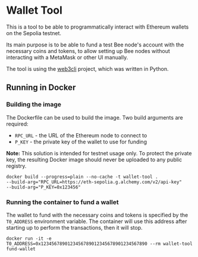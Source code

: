 Wallet Tool
===
This is a tool to be able to programmatically interact with Ethereum wallets on the Sepolia testnet.

Its main purpose is to be able to fund a test Bee node's account with the necessary coins and tokens, to allow setting
up Bee nodes without interacting with a MetaMask or other UI manually.

The tool is using the [web3cli](https://github.com/coccoinomane/web3cli) project, which was written in Python.

## Running in Docker

### Building the image

The Dockerfile can be used to build the image. Two build arguments are required:

- `RPC_URL` - the URL of the Ethereum node to connect to
- `P_KEY` - the private key of the wallet to use for funding

__Note:__ This solution is intended for testnet usage only. To protect the private key, the resulting Docker image
should never be uploaded to any public registry.

```shell
docker build --progress=plain --no-cache -t wallet-tool . 
--build-arg="RPC_URL=https://eth-sepolia.g.alchemy.com/v2/api-key" 
--build-arg="P_KEY=0x123456"
```

### Running the container to fund a wallet

The wallet to fund with the necessary coins and tokens is specified by the `T0_ADDRESS` environment variable. The
container will use this address after starting up to perform the transactions, then it will stop.

```shell
docker run -it -e T0_ADDRESS=0x1234567890123456789012345678901234567890 --rm wallet-tool fund-wallet
```